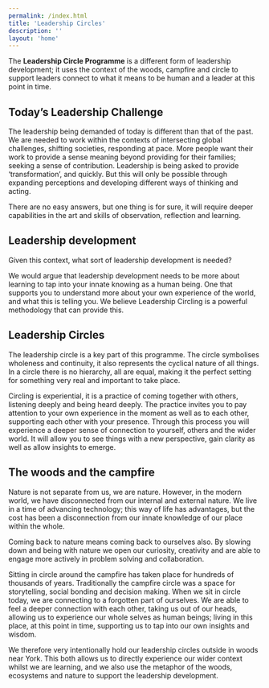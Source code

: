 ```yaml
---
permalink: /index.html
title: 'Leadership Circles'
description: ''
layout: 'home'
---
```


<article class="full | wrapper cover-image cover-image-mountain-mist">
  <div class="section__inner region">
    <p>
      The <strong>Leadership Circle Programme</strong> is a different form of leadership development; it uses the
      context of the woods, campfire and circle to support leaders connect to what it means to be
      human and a leader at this point in time.
    </p>
    <h1>Today’s Leadership Challenge</h1>
    <p>
      The leadership being demanded of today is different than that of the past. We are needed to
      work within the contexts of intersecting global challenges, shifting societies, responding at
      pace. More people want their work to provide a sense meaning beyond providing for their
      families; seeking a sense of contribution. Leadership is being asked to provide ‘transformation’,
      and quickly. But this will only be possible through expanding perceptions and developing
      different ways of thinking and acting.
    </p>
    <p>
      There are no easy answers, but one thing is for sure, it will require deeper capabilities in the art
      and skills of observation, reflection and learning.
    </p>
  </div>
</article>

## Leadership development

Given this context, what sort of leadership development is needed?

We would argue that leadership development needs to be more about learning to tap into your innate knowing as a human being. One that supports you to understand more about your own experience of the world, and what this is telling you. We believe Leadership Circling is a powerful methodology that can provide this.

## Leadership Circles

The leadership circle is a key part of this programme. The circle symbolises wholeness and continuity, it also represents the cyclical nature of all things. In a circle there is no hierarchy, all are equal, making it the perfect setting for something very real and important to take place.

Circling is experiential, it is a practice of coming together with others, listening deeply and being heard deeply. The practice invites you to pay attention to your own experience in the moment as well as to each other, supporting each other with your presence. Through this process you will experience a deeper sense of connection to yourself, others and the wider world. It will allow you to see things with a new perspective, gain clarity as well as allow insights to emerge.

<article class="full | wrapper cover-image cover-image-mountain-mist">
  <div class="section__inner region">
    <h2>The woods and the campfire</h2>
    <p>
      Nature is not separate from us, we are nature. However, in the modern world, we have
      disconnected from our internal and external nature. We live in a time of advancing technology;
      this way of life has advantages, but the cost has been a disconnection from our innate
      knowledge of our place within the whole.
    </p>
    <p>
      Coming back to nature means coming back to ourselves also. By slowing down and being with
      nature we open our curiosity, creativity and are able to engage more actively in problem solving
      and collaboration.
    </p>
    <p>
      Sitting in circle around the campfire has taken place for hundreds of thousands of years.
      Traditionally the campfire circle was a space for storytelling, social bonding and decision
      making. When we sit in circle today, we are connecting to a forgotten part of ourselves. We are
      able to feel a deeper connection with each other, taking us out of our heads, allowing us to
      experience our whole selves as human beings; living in this place, at this point in time,
      supporting us to tap into our own insights and wisdom.
    </p>
    <p>
      We therefore very intentionally hold our leadership circles outside in woods near York. This both
      allows us to directly experience our wider context whilst we are learning, and we also use the
      metaphor of the woods, ecosystems and nature to support the leadership development.
    </p>
  </div>
</article>

